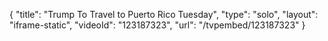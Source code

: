 {
    "title": "Trump To Travel to Puerto Rico Tuesday",
    "type": "solo",
    "layout": "iframe-static",
    "videoId": "123187323",
    "url": "\/tvpembed\/123187323"
}